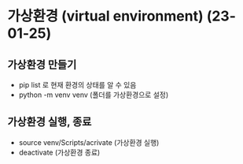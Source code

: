 # 가상환경 (virtual environment) (23-01-25)

## 가상환경 만들기
- pip list 로 현재 환경의 상태를 알 수 있음
- python -m venv venv  (폴더를 가상환경으로 설정)
  
## 가상환경 실행, 종료
-  source venv/Scripts/acrivate (가상환경 실행)
-  deactivate (가상환경 종료)
